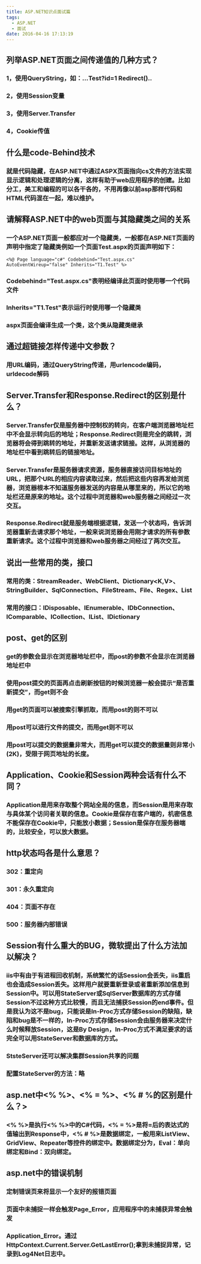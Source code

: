 ```yaml
---
title: ASP.NET知识点面试篇
tags:
  - ASP.NET
  - 面试
date: 2016-04-16 17:13:19
---
```


## 列举ASP.NET页面之间传递值的几种方式？

### 1，使用QueryString，如：...Test?id=1 Redirect()..

### 2，使用Session变量

### 3，使用Server.Transfer

### 4，Cookie传值
<!--more-->
## 什么是code-Behind技术

### 就是代码隐藏，在ASP.NET中通过ASPX页面指向cs文件的方法实现显示逻辑和处理逻辑的分离，这样有助于web应用程序的创建。比如分工，美工和编程的可以各干各的，不用再像以前asp那样代码和HTML代码混在一起，难以维护。

## 请解释ASP.NET中的web页面与其隐藏类之间的关系

### 一个ASP.NET页面一般都应对一个隐藏类，一般都在ASP.NET页面的声明中指定了隐藏类例如一个页面Test.aspx的页面声明如下：

```
<%@ Page language="c#" Codebehind="Test.aspx.cs" AutoEventWireup="false" Inherits="T1.Test" %>
```

### Codebehind="Test.aspx.cs"表明经编译此页面时使用哪一个代码文件

### Inherits="T1.Test"表示运行时使用哪一个隐藏类

### aspx页面会编译生成一个类，这个类从隐藏类继承

## 通过超链接怎样传递中文参数？

### 用URL编码，通过QueryString传递，用urlencode编码，urldecode解码

## Server.Transfer和Response.Redirect的区别是什么？

### Server.Transfer仅是服务器中控制权的转向，在客户端浏览器地址栏中不会显示转向后的地址；Response.Redirect则是完全的跳转，浏览器将会得到跳转的地址，并重新发送请求链接。这样，从浏览器的地址栏中看到跳转后的链接地址。

### Server.Transfer是服务器请求资源，服务器直接访问目标地址的URL，把那个URL的相应内容读取过来，然后把这些内容再发给浏览器，浏览器根本不知道服务器发送的内容是从哪里来的，所以它的地址栏还是原来的地址。这个过程中浏览器和web服务器之间经过一次交互。

### Response.Redirect就是服务端根据逻辑，发送一个状态吗，告诉浏览器重新去请求那个地址，一般来说浏览器会用刚才请求的所有参数重新请求。这个过程中浏览器和web服务器之间经过了两次交互。

## 说出一些常用的类，接口

### 常用的类：StreamReader、WebClient、Dictionary<K,V>、StringBuilder、SqlConnection、FileStream、File、Regex、List<T>

### 常用的接口：IDisposable、IEnumerable、IDbConnection、IComparable、ICollection、IList、IDictionary

## post、get的区别

### get的参数会显示在浏览器地址栏中，而post的参数不会显示在浏览器地址栏中

### 使用post提交的页面再点击刷新按钮的时候浏览器一般会提示“是否重新提交”，而get则不会

### 用get的页面可以被搜索引擎抓取，而用post的则不可以

### 用post可以进行文件的提交，而用get则不可以

### 用post可以提交的数据量非常大，而用get可以提交的数据量则非常小(2K)，受限于网页地址的长度。

## Application、Cookie和Session两种会话有什么不同？

### Application是用来存取整个网站全局的信息，而Session是用来存取与具体某个访问者关联的信息。Cookie是保存在客户端的，机密信息不能保存在Cookie中，只能放小数据；Session是保存在服务器端的，比较安全，可以放大数据。

## http状态吗各是什么意思？

### 302：重定向

### 301：永久重定向

### 404：页面不存在

### 500：服务器内部错误

## Session有什么重大的BUG，微软提出了什么方法加以解决？

### iis中有由于有进程回收机制，系统繁忙的话Session会丢失，iis重启也会造成Session丢失。这样用户就要重新登录或者重新添加信息到Session中。可以用StateServer或SqlServer数据库的方式存储Session不过这种方式比较慢，而且无法捕获Session的end事件。但是我认为这不是bug，只能说是In-Proc方式存储Session的缺陷，缺陷和bug是不一样的，In-Proc方式存储Session会由服务器来决定什么时候释放Session，这是By Design，In-Proc方式不满足要求的话完全可以用StateServer和数据库的方式。

### StsteServer还可以解决集群Session共享的问题

### 配置StateServer的方法：略

## asp.net中<% %>、<% = %>、<% # %的区别是什么？>

### <% %>是执行<% %>中的C#代码，<% = %>是将=后的表达式的值输出到Response中，<% # %>是数据绑定，一般用来ListView、GridView、Repeater等控件的绑定中。数据绑定分为，Eval：单向绑定和Bind：双向绑定。

## asp.net中的错误机制

### 定制错误页来将显示一个友好的报错页面

### 页面中未捕捉一样会触发Page_Error，应用程序中的未捕获异常会触发

### Application_Error。通过HttpContext.Current.Server.GetLastError();拿到未捕捉异常，记录到Log4Net日志中。